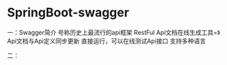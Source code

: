 # SpringBoot-swagger
一：Swagger简介
   号称历史上最流行的api框架
   RestFul Api文档在线生成工具=》Api文档与Api定义同步更新
   直接运行，可以在线测试Api接口
   支持多种语言

二：

